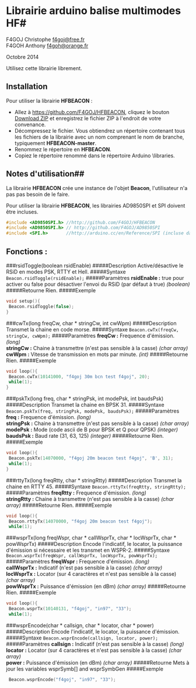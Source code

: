 # Librairie arduino balise multimodes HF#
F4GOJ Christophe f4goj@free.fr<br>
F4GOH Anthony f4goh@orange.fr

Octobre 2014

Utilisez cette librairie librement.

## Installation ##
Pour utiliser la librairie **HFBEACON** :
- Allez à https://github.com/F4GOJ/HFBEACON, cliquez le bouton [Download ZIP](https://github.com/F4GOJ/HFBEACON/archive/master.zip) et enregistrez le fichier ZIP à l'endroit de votre convenance.
- Décompressez le fichier. Vous obtiendrez un répertoire contenant tous les fichiers de la librairie avec un nom comprenant le nom de branche, typiquement **HFBEACON-master**.
- Renommez le répertoire en **HFBEACON**.
- Copiez le répertoire renommé dans le répertoire Arduino \libraries.

## Notes d'utilisation##

La librairie **HFBEACON** crée une instance de l'objet **Beacon**, l'utilisateur n'a pas pas besoin de le faire.

Pour utiliser la librairie **HFBEACON**, les librairies AD9850SPI et SPI doivent être incluses.

```c++
#include <AD9850SPI.h> //http://github.com/F4GOJ/HFBEACON
#include <AD9850SPI.h> // http://github.com/F4GOJ/AD9850SPI
#include <SPI.h>       //http://arduino.cc/en/Reference/SPI (incluse dans l'IDE Arduino)
```

## Fonctions : ##
###rsidToggle(boolean rsidEnable)
#####Description
Active/désactive le RSiD en modes PSK, RTTY et Hell.
#####Syntaxe
`Beacon.rsidToggle(rsidEnable);`
#####Paramètres
**rsidEnable :** true pour activer ou false pour désactiver l'envoi du RSiD (par défaut à true) *(boolean)*
#####Retourne
Rien.
#####Exemple
```c++
void setup(){
 Beacon.rsidToggle(false);
}
```
###cwTx(long freqCw, char * stringCw, int cwWpm)
#####Description
Transmet la chaine en code morse.
#####Syntaxe
`Beacon.cwTx(freqCw, stringCw, cwWpm);`
#####Paramètres
**freqCw :** Frequence d'émission. *(long)*<br>
**stringCw :** Chaine à transmettre (n'est pas sensible à la casse) *(char array)*<br>
**cwWpm :** Vitesse de transmission en mots par minute.  *(int)*
#####Retourne
Rien.
#####Exemple
```c++
void loop(){
 Beacon.cwTx(10141000, "f4goj 30m bcn test f4goj", 20);
 while(1);
}
```
###pskTx(long freq, char * stringPsk, int modePsk, int baudsPsk)
#####Description
Transmet la chaine en BPSK 31.
#####Syntaxe
`Beacon.pskTx(freq, stringPsk, modePsk, baudsPsk);`
#####Paramètres
**freq :** Frequence d'émission. *(long)*<br>
**stringPsk :** Chaine à transmettre (n'est pas sensible à la casse) *(char array)*
**modePsk :** Mode (code ascii de B pour BPSK et Q pour QPSK) *(integer)*<br>
**baudsPsk :** Baud rate (31, 63, 125) *(integer)*
#####Retourne
Rien.
#####Exemple
```c++
void loop(){
 Beacon.pskTx(14070000, "f4goj 20m beacon test f4goj", 'B', 31);
 while(1);
}
```
###rttyTx(long freqRtty, char * stringRtty)
#####Description
Transmet la chaine en RTTY 45.
#####Syntaxe
`Beacon.rttyTx(freqRtty, stringRtty);`
#####Paramètres
**freqRtty :** Frequence d'émission. *(long)*<br>
**stringRtty :** Chaine à transmettre (n'est pas sensible à la casse) *(char array)*
#####Retourne
Rien.
#####Exemple
```c++
void loop(){
 Beacon.rttyTx(14070000, "f4goj 20m beacon test f4goj");
 while(1);
```
###wsprTx(long freqWspr, char * callWsprTx, char * locWsprTx, char * powWsprTx)
#####Description
Encode l'indicatif, le locator, la puissance d'émission si nécessaire et les transmet en WSPR-2.
#####Syntaxe
`Beacon.wsprTx(freqWspr, callWsprTx, locWsprTx, powWsprTx);`
#####Paramètres
**freqWspr :** Frequence d'émission. *(long)*<br>
**callWsprTx :** Indicatif (n'est pas sensible à la casse) *(char array)*<br>
**locWsprTx :** Locator (sur 4 caractères et n'est pas sensible à la casse) *(char array)*<br>
**powWsprTx :** Puissance d'émission (en dBm) *(char array)*
#####Retourne
Rien.
#####Exemple
```c++
void loop(){
 Beacon.wsprTx(10140131, "f4goj", "in97", "33");
 while(1);
```
###wsprEncode(char * callsign, char * locator, char * power)
#####Description
Encode l'indicatif, le locator, la puissance d'émission.
#####Syntaxe
`Beacon.wsprEncode(callsign, locator, power);`
#####Paramètres
**callsign :** Indicatif (n'est pas sensible à la casse) *(long)*<br>
**locator :** Locator (sur 4 caractères et n'est pas sensible à la casse) *(char array)*<br>
**power :** Puissance d'émission (en dBm) *(char array)*
#####Retourne
Mets à jour les variables wsprSymb[] and wsprSymbGen
#####Exemple
```c++
 Beacon.wsprEncode("f4goj", "in97", "33");
```
